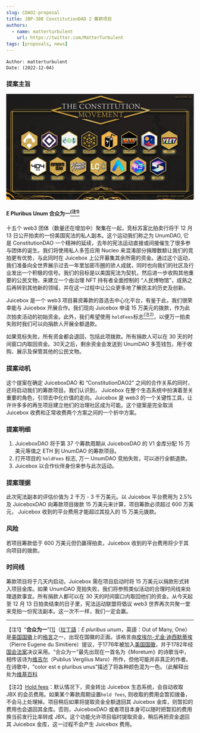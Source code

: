 ```yaml
---
slug: CDAO2-proposal
title: JBP-308 ConstitutionDAO 2 筹款项目
authors:
  - name: matterturbulent
    url: https://twitter.com/MatterTurbulent
tags: [proposals, news]
---
```


```
Author: matterturbulent
Date: (2022-12-04)
```

### 提案主旨

![constitutuion movement](CDAO2_movement_2.webp)

#### E Pluribus Unum 合众为一[<sup>(注1)</sup>](#注1)

十五个 web3 团体（数量还在增加中）聚集在一起，竞标苏富比拍卖行将于 12 月 13 日公开拍卖的一份美国宪法的私人副本。这个运动我们称之为 UnumDAO, 它是 ConstitutionDAO 一个精神的延续，去年的宪法运动直接或间接催生了很多参与团体的诞生。我们将使用私人多签应用 Nucleo 来混淆部分捐赠数额让我们的竞拍更有优势，与此同时在 Juicebox  上公开募集其余所需的资金。通过这个运动，我们准备向全世界展示过去一年里加密币圈的骄人成就，同时也向我们的社区及行业发出一个积极的信号。我们的目标是以美国宪法为契机，然后进一步收购其他重要的公民文物，来建立一个由治理 NFT 持有者全面控制的 “人民博物馆”，成熟之后再转到其他新的领域，并在这一过程中让公众更多地了解民主的历史及创新。

Juicebox 是一个 web3 项目募资筹款的首选去中心化平台，有鉴于此，我们很荣幸能与 Juicebox 开展合作。我们现向 Juicebox 申请 15 万美元的拨款，作为此次拍卖活动的初始资金。此外，我们希望使用 `holdFees`标志[<sup>(注2)</sup>](#注2)，以便万一拍卖失败时我们可以向捐款人开展全额退款。

如果竞标失败，所有资金都会退回，包括此项拨款。所有捐款人可以在 30 天的时间窗口内取回资金。30天之后，剩余资金会发送到 UnumDAO 多签钱包，用于收购、展示及保管其他的公民文物。

### 提案动机

这个提案在确定 JuiceboxDAO 和 “ConstitutionDAO2” 之间的合作关系的同时，还将启动我们的筹款项目。我们认识到， Juicebox 在整个生态系统中扮演着至关重要的角色，引领去中化价值的走向。Juicebox 是 web3 的一个关键性工具，让许许多多的再生项目建立他们的治理社区成为可能。这个提案是完全取消 Juicebox 收费和正常收费两个方案之间的一个折中方案。

### 提案明细

1. JuiceboxDAO 将于第 37 个筹款周期从 JuiceboxDAO 的 V1 金库分配 15 万美元等值之 ETH 到 UnumDAO 的筹款项目。
2. 打开项目的 `holdFees` 标志, 万一 UnumDAO 竞拍失败，可以进行全额退款。
3. Juicebox 以合作伙伴身份来参与此次运动。

### 提案理据

此次宪法副本的评估价值为 2 千万 - 3 千万美元。以 Juicebox 平台费用为 2.5% 及 JuiceboxDAO 向筹款项目拨款 15 万美元来计算，项目筹款必须超过 600 万美元， Juicebox 收到的平台费用才能超过其投入的 15 万美元拨款。

### 风险

若项目筹款低于 600 万美元但仍赢得拍卖，Juicebox 收到的平台费用将少于其向项目的拨款。

### 时间线

筹款项目将于几天内启动，Juicebox 需在项目启动时将 15 万美元以捐款形式转入项目金库。如果 UnumDAO 竞拍失败，我们将参照类似活动的合理时间线来处理退款事宜。所有捐款人都可以在 30 天的时间窗口内取回他们的资金。从今天起至 12 月 13 日拍卖结束的日子里，宪法运动联盟将倡议 web3 世界再次共聚一堂来竞拍一份宪法副本。这一次不一样，我们一定会赢。



***

<span id="注1"></span> 【注1】“**合众为一**”[[1\]](https://zh.m.wikipedia.org/zh/合众为一#cite_note-1)（[拉丁語](https://zh.m.wikipedia.org/wiki/拉丁語)：*E pluribus unum*，英語：Out of Many, One）是[美国国徽](https://zh.m.wikipedia.org/wiki/美国国徽)上的[格言](https://zh.m.wikipedia.org/wiki/格言)之一，出现在国徽的正面。该格言由[皮埃尔-尤金·迪西默蒂埃](https://zh.m.wikipedia.org/wiki/皮埃尔-尤金·迪西默蒂埃)（Pierre Eugene du Simitiere）提议，于1776年被加入[美国国徽](https://zh.m.wikipedia.org/wiki/美国国徽)，并于1782年经[国会法案](https://zh.m.wikipedia.org/wiki/美國國會法案)决议采用。“合众为一”最先出现在一首名为《Moretum》的诗歌当中，相传该诗为[维吉尔](https://zh.m.wikipedia.org/wiki/维吉尔)（Publius Vergilius Maro）所作，但他可能并非真正的作者。在诗歌中，“color est e pluribus unus”描述了将各种颜色混为一色。（此解释出处为[维基百科](https://zh.m.wikipedia.org/zh/%E5%90%88%E4%BC%97%E4%B8%BA%E4%B8%80)

<span id="注2"></span> 【注2】[Hold fees](https://docs.juicebox.money/dev/v3/learn/overview/#hold-fees)：默认情况下，资金转出 Juicebox 生态系统，会自动收取 JBX 的会员费用。如果某个筹款周期设置`hold fees`, 则收取的费用会暂扣拨备，不会马上处理掉。项目稍后如果将提取资金全额退回其 Juicebox 金库，则暂扣的费用也会退回其金库。否则，JuiceboxDAO 或者项目本身可以随时把暂扣的费用换当前发行比率转成 JBX。这个功能允许项目临时提取资金，稍后再把资金退回其 Juicebox 金库，这一过程不会产生 Juicebox 费用。



